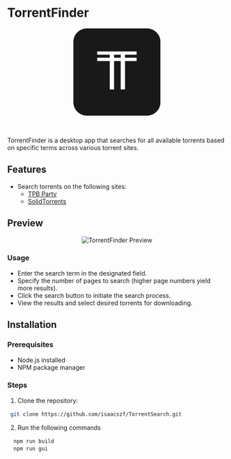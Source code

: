 # TorrentFinder

<div style="text-align:center;">
  <img src=".github/icon.png" alt="TorrentFinder Icon" width="200" height="200">
</div>

&nbsp;

TorrentFinder is a desktop app that searches for all available torrents based on specific terms across various torrent sites.

## Features

- Search torrents on the following sites:
  - [TPB Party](https://tpb.party/)
  - [SolidTorrents](https://solidtorrents.to/)

## Preview

<div style="text-align:center;">
  <img src=".github/preview.gif" alt="TorrentFinder Preview" >
</div>

### Usage
- Enter the search term in the designated field.
- Specify the number of pages to search (higher page numbers yield more results).
- Click the search button to initiate the search process.
- View the results and select desired torrents for downloading.

## Installation

### Prerequisites

- Node.js installed
- NPM package manager

### Steps

1. Clone the repository:

  ```bash
   git clone https://github.com/isaacszf/TorrentSearch.git
  ```

2. Run the following commands

  ```bash
    npm run build
    npm run gui
  ```
